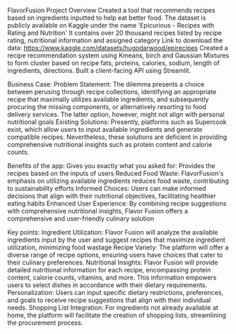 FlavorFusion
Project Overview
Created a tool that recommends recipes based on ingredients inputted to help eat better food.
The dataset is publicly available on Kaggle under the name 'Epicurious - Recipes with Rating and Nutrition' It contains over 20 thousand recipes listed by recipe rating, nutritional information and assigned category Link to download the data: https://www.kaggle.com/datasets/hugodarwood/epirecipes
Created a recipe recommendation system using Kmeans, birch and Gaussian Mixtures to form cluster based on recipe fats, proteins, calories, sodium, length of ingredients, directions.
Built a client-facing API using Streamlit.

Business Case:
Problem Statement: The dilemma presents a choice between perusing through recipe collections, identifying an appropriate recipe that maximally utilizes available ingredients, and subsequently procuring the missing components, or alternatively resorting to food delivery services. The latter option, however, might not align with personal nutritional goals
Existing Solutions: Presently, platforms such as Supercook exist, which allow users to input available ingredients and generate compatible recipes. Nevertheless, these solutions are deficient in providing comprehensive nutritional insights such as protein content and calorie counts.

Benefits of the app:
Gives you exactly what you asked for: Provides the recipes based on the inputs of users
Reduced Food Waste: FlavorFusion's emphasis on utilizing available ingredients reduces food waste, contributing to sustainability efforts
Informed Choices: Users can make informed decisions that align with their nutritional objectives, facilitating healthier eating habits
Enhanced User Experience: By combining recipe suggestions with comprehensive nutritional insights, Flavor Fusion offers a comprehensive and user-friendly culinary solution

Key points:
Ingredient Utilization: Flavor Fusion will analyze the available ingredients input by the user and suggest recipes that maximize ingredient utilization, minimizing food wastage
Recipe Variety: The platform will offer a diverse range of recipe options, ensuring users have choices that cater to their culinary preferences.
Nutritional Insights: Flavor Fusion will provide detailed nutritional information for each recipe, encompassing protein content, calorie counts, vitamins, and more. This information empowers users to select dishes in accordance with their dietary requirements.
Personalization: Users can input specific dietary restrictions, preferences, and goals to receive recipe suggestions that align with their individual needs.
Shopping List Integration: For ingredients not already available at home, the platform will facilitate the creation of shopping lists, streamlining the procurement process.




